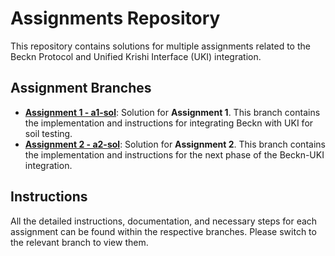 # Assignments Repository

This repository contains solutions for multiple assignments related to the Beckn Protocol and Unified Krishi Interface (UKI) integration.

## Assignment Branches

- **[Assignment 1 - a1-sol](https://github.com/MZaFaRM/beckn/tree/a1-sol)**: Solution for **Assignment 1**. This branch contains the implementation and instructions for integrating Beckn with UKI for soil testing.
- **[Assignment 2 - a2-sol](https://github.com/MZaFaRM/beckn/tree/a2-sol)**: Solution for **Assignment 2**. This branch contains the implementation and instructions for the next phase of the Beckn-UKI integration.

## Instructions

All the detailed instructions, documentation, and necessary steps for each assignment can be found within the respective branches. Please switch to the relevant branch to view them.